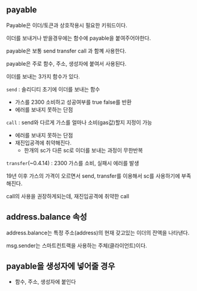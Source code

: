 ## payable

Payable은 이더/토큰과 상호작용시 필요한 키워드이다.

이더를 보내거나 받을경우에는 함수에 payable을 붙여주어야한다.

payable은 보통 send transfer call 과 함꼐 사용한다.

payable은 주로 함수, 주소, 생성자에 붙여서 사용된다.

이더를 보내는 3가지 함수가 있다.

`send` : 솔리디티 초기에 이더를 보내는 함수
-  가스를 2300 소비하고 성공여부를 true false를 반환
- 에러를 보내지 못하는 단점

`call` : send와 다르게 가스를 얼마나 소비(gas값)할지 지정이 가능
- 에러를 보내지 못하는 단점
- 재진입공격에 취약해진다.
    - 한개의 sc가 다른 sc로 이더를 보내는 과정이 무한반복

`transfer`(~0.4.14) : 2300 가스를 소비, 실패시 에러를 발생

19년 이후 가스의 가격이 오르면서 send, transfer를 이용해서 sc를 사용하기에 부족해진다.

call의 사용을 권장하게되는데, 재진입공격에 취약한 call

## address.balance 속성

address.balance는 특정 주소(address)의 현재 갖고있는 이더의 잔액을 나타낸다.

msg.sender는 스마트컨트랙을 사용하는 주체(클라이언트)이다.


## payable을 생성자에 넣어줄 경우

- 함수, 주소, 생성자에 붙인다

